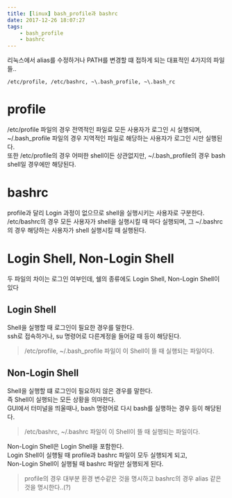 ```yaml
---
title: [linux] bash_profile과 bashrc
date: 2017-12-26 18:07:27
tags:
    - bash_profile
    - bashrc
---
```


리눅스에서 alias를 수정하거나 PATH를 변경할 떄 접하게 되는 대표적인 4가지의 파일들..  
```
/etc/profile, /etc/bashrc, ~\.bash_profile, ~\.bash_rc
```

# profile
\/etc\/profile 파일의 경우 전역적인 파일로 모든 사용자가 로그인 시 실행되며,  
~\/.bash_profile 파일의 경우 지역적인 파일로 해당하는 사용자가 로그인 시만 실행된다.  
또한 \/etc\/profile의 경우 어떠한 shell이든 상관없지만, ~\/.bash_profile의 경우 bash shell일 경우에만 해당된다.  

# bashrc
profile과 달리 Login 과정이 없으므로 shell을 실행시키는 사용자로 구분한다.  
\/etc\/bashrc의 경우 모든 사용자가 shell을 실행시킬 때 마다 실행되며,  그
~\/.bashrc의 경우 해당하는 사용자가 shell 실행시킬 때 실행된다.  


# Login Shell, Non-Login Shell
두 파일의 차이는 로그인 여부인데, 쉘의 종류에도 Login Shell, Non-Login Shell이 있다  

## Login Shell
Shell을 실행할 때 로그인이 필요한 경우를 말한다.  
ssh로 접속하거나, su 명령어로 다른계정을 들어갈 때 등이 해당된다.  
> \/etc\/profile, ~\/.bash_profile 파일이 이 Shell이 뜰 때 실행되는 파일이다.  

## Non-Login Shell
Shell을 실행할 떄 로그인이 필요하지 않은 경우를 말한다.  
즉 Shell이 실행되는 모든 상황을 의마한다.  
GUI에서 터미널을 띄울때나, bash 명령어로 다시 bash를 실행하는 경우 등이 해당된다.  
> \/etc\/bashrc, ~\/.bashrc 파일이 이 Shell이 뜰 때 실행되는 파일이다.  

Non-Login Shell은 Login Shell을 포함한다.  
Login Shell이 실행될 때 profile과 bashrc 파일이 모두 실행되게 되고,  
Non-Login Shell이 실행될 때 bashrc 파일만 실행되게 된다.  

> profile의 경우 대부분 환경 변수같은 것을 명시하고 bashrc의 경우 alias 같은 것을 명시한다..(?)  

<!-- more -->